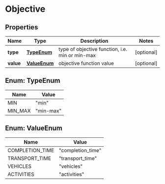 
# Objective

## Properties
Name | Type | Description | Notes
------------ | ------------- | ------------- | -------------
**type** | [**TypeEnum**](#TypeEnum) | type of objective function, i.e. min or min-max  |  [optional]
**value** | [**ValueEnum**](#ValueEnum) | objective function value |  [optional]


<a name="TypeEnum"></a>
## Enum: TypeEnum
Name | Value
---- | -----
MIN | &quot;min&quot;
MIN_MAX | &quot;min-max&quot;


<a name="ValueEnum"></a>
## Enum: ValueEnum
Name | Value
---- | -----
COMPLETION_TIME | &quot;completion_time&quot;
TRANSPORT_TIME | &quot;transport_time&quot;
VEHICLES | &quot;vehicles&quot;
ACTIVITIES | &quot;activities&quot;




